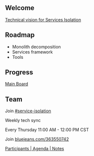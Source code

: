 ## Welcome

[Technical vision for Services Isolation](https://github.com/magento/architecture/blob/master/design-documents/service-isolation.md)

## Roadmap

- Monolith decomposition
- Services framework  
- Tools 

## Progress

[Main Board](https://github.com/orgs/magento-service-isolation/projects/1)

## Team

Join [#service-isolation](https://magentocommeng.slack.com/messages/CDJQFCLCQ/)

Weekly tech sync 

Every Thursday 11:00 AM - 12:00 PM CST

Join [bluejeans.com/363550742](https://bluejeans.com/363550742)

[Participants | Agenda | Notes](https://github.com/orgs/magento-service-isolation/teams/tech-sync-participants/discussions)


